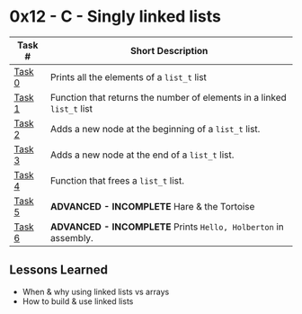  # 0x12 - C - Singly linked lists
Task # | Short Description
-------|------------
[Task 0](0-print_list.c) | Prints all the elements of a `list_t` list
[Task 1](1-list_len.c) | Function that returns the number of elements in a linked `list_t` list
[Task 2](2-add_node.c) | Adds a new node at the beginning of a `list_t` list.
[Task 3](3-add_node_end.c) | Adds a new node at the end of a `list_t` list.
[Task 4](4-free_list.c) | Function that frees a `list_t` list.
[Task 5]() | **ADVANCED - INCOMPLETE** Hare & the Tortoise
[Task 6]() | **ADVANCED - INCOMPLETE** Prints `Hello, Holberton` in assembly. 

 ## Lessons Learned
* When & why using linked lists vs arrays
* How to build & use linked lists
